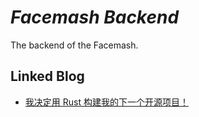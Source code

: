 # *Facemash Backend*

The backend of the Facemash.


## **Linked Blog**


- [我决定用 Rust 构建我的下一个开源项目！](https://jasonkayzk.github.io/2022/10/08/I-decided-to-build-my-next-open-source-project-by-Rust/)
